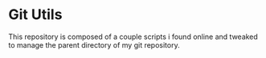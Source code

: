 # Git Utils

This repository is composed of a couple scripts i found online and tweaked to manage the parent directory of my git repository.

